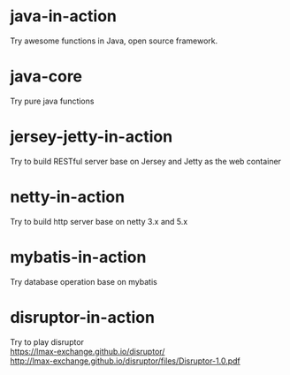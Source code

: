 # java-in-action
Try awesome functions in Java, open source framework. 

# java-core
Try pure java functions

# jersey-jetty-in-action
Try to build RESTful server base on Jersey and Jetty as the web container

# netty-in-action
Try to build http server base on netty 3.x and 5.x

# mybatis-in-action
Try database operation base on mybatis

# disruptor-in-action
Try to play disruptor</br>
https://lmax-exchange.github.io/disruptor/</br>
http://lmax-exchange.github.io/disruptor/files/Disruptor-1.0.pdf
